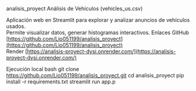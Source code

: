 analisis_proyect
Análisis de Vehículos (vehicles_us.csv)

Aplicación web en Streamlit para explorar y analizar anuncios de vehículos 
usados.  
Permite visualizar datos, generar histogramas interactivos.
 Enlaces
GitHub 
[https://github.com/Lio051199/analisis_proyect](https://github.com/Lio051199/analisis_proyect)  
Render 
[https://analisis-proyect-dysi.onrender.com/](https://analisis-proyect-dysi.onrender.com/)

 Ejecución local
bash
git clone https://github.com/Lio051199/analisis_proyect.git
cd analisis_proyect
pip install -r requirements.txt
streamlit run app.p

